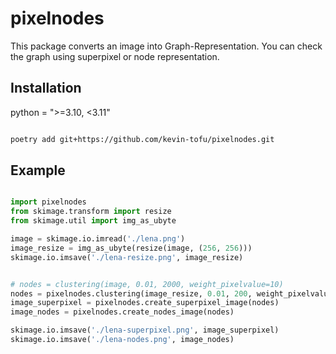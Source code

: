 # pixelnodes

 This package converts an image into Graph-Representation.
You can check the graph using superpixel or node representation.

## Installation

python = ">=3.10, <3.11"

```bash

poetry add git+https://github.com/kevin-tofu/pixelnodes.git

```

## Example

```python

import pixelnodes
from skimage.transform import resize
from skimage.util import img_as_ubyte

image = skimage.io.imread('./lena.png')
image_resize = img_as_ubyte(resize(image, (256, 256)))
skimage.io.imsave('./lena-resize.png', image_resize)


# nodes = clustering(image, 0.01, 2000, weight_pixelvalue=10)
nodes = pixelnodes.clustering(image_resize, 0.01, 200, weight_pixelvalue=0.2)
image_superpixel = pixelnodes.create_superpixel_image(nodes)
image_nodes = pixelnodes.create_nodes_image(nodes)

skimage.io.imsave('./lena-superpixel.png', image_superpixel)
skimage.io.imsave('./lena-nodes.png', image_nodes)

```
